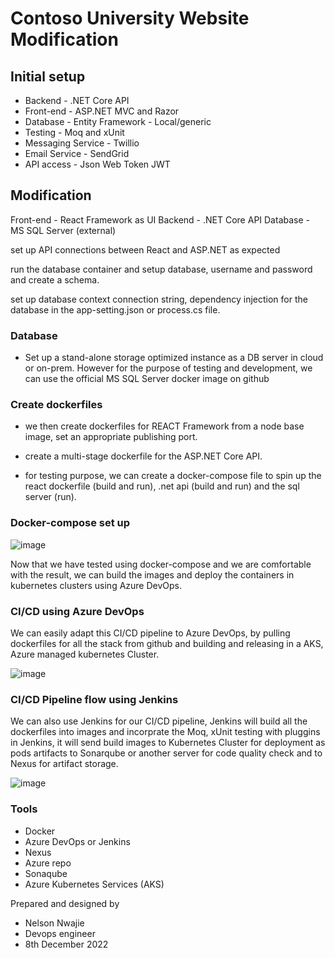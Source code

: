 # Contoso University Website Modification

## Initial setup

- Backend - .NET Core API
- Front-end - ASP.NET MVC and Razor
- Database - Entity Framework - Local/generic 
- Testing - Moq and xUnit
- Messaging Service - Twillio
- Email Service - SendGrid
- API access - Json Web Token JWT

## Modification

Front-end - React Framework as UI
Backend - .NET Core API
Database - MS SQL Server (external)

set up API connections between React and ASP.NET as expected

run the database container and setup database, username and password and create a schema.

set up database context connection string, dependency injection for the database in the app-setting.json or process.cs file.




### Database
- Set up a stand-alone storage optimized instance as a DB server in cloud or on-prem. However for the purpose of testing and development, we can use the official MS SQL Server docker image on github

### Create dockerfiles

- we then create dockerfiles for REACT Framework from a node base 		image, set an appropriate publishing port.

- create a multi-stage dockerfile for the ASP.NET Core API.

- for testing purpose, we can create a docker-compose file to spin up the  react dockerfile (build and run), .net api (build and run) and the sql server (run).

### Docker-compose set up
![image](https://user-images.githubusercontent.com/20236706/206538634-e1edccc3-697b-4959-b22f-468d7f074aae.png)


Now that we have tested using docker-compose and we are comfortable with the result, we can build the images and deploy the containers in kubernetes clusters using Azure DevOps.

### CI/CD using Azure DevOps
We can easily adapt this CI/CD pipeline to Azure DevOps, by pulling dockerfiles for all the stack from github and building and releasing in a AKS, Azure managed kubernetes Cluster. 

![image](https://user-images.githubusercontent.com/20236706/206547389-77a364df-6784-4321-8ac6-e08449e3450e.png)


### CI/CD Pipeline flow using Jenkins

We can also use Jenkins for our CI/CD pipeline, Jenkins will build all the dockerfiles into images  and incorprate the Moq, xUnit testing with pluggins in Jenkins, it will send build images to Kubernetes Cluster for deployment  as pods artifacts to Sonarqube  or another server for code quality check and to Nexus for artifact storage.

![image](https://user-images.githubusercontent.com/20236706/206540511-d3d35b28-00e5-4b7f-b717-c690b00e291c.png)

### Tools

- Docker
- Azure DevOps or Jenkins
- Nexus
- Azure repo
- Sonaqube
- Azure Kubernetes Services (AKS)


Prepared and designed by


- Nelson Nwajie
- Devops engineer
- 8th December 2022
